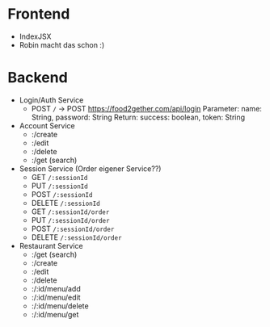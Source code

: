 # Frontend
 - IndexJSX
 - Robin macht das schon :)

# Backend
 - Login/Auth Service
    -  POST `/` -> POST https://food2gether.com/api/login
       Parameter: name: String, password: String
       Return: success: boolean, token: String
 - Account Service
   -   :/create
   -   :/edit
   -   :/delete
   -   :/get (search)
 - Session Service (Order eigener Service??)
   -   GET `/:sessionId`
   -   PUT `/:sessionId`
   -   POST `/:sessionId`
   -   DELETE `/:sessionId`
   -   GET `/:sessionId/order`
   -   PUT `/:sessionId/order`
   -   POST `/:sessionId/order`
   -   DELETE `/:sessionId/order`
 - Restaurant Service
   -   :/get (search)
   -   :/create
   -   :/edit
   -   :/delete
   -   :/:id/menu/add
   -   :/:id/menu/edit
   -   :/:id/menu/delete
   -   :/:id/menu/get
